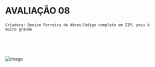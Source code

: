 
# AVALIAÇÃO 08

`Criadora: Denise Ferreira de Abreu`
`Código completo em ZIP, pois é muito grande`

<br><br><br>

![image](https://github.com/user-attachments/assets/90fadb42-fa08-44e9-b558-bf3912a3f8d2)

